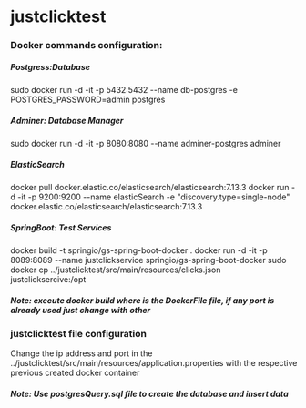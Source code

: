 # justclicktest
### Docker commands configuration:
##### Postgress:Database
sudo docker run -d -it -p 5432:5432   --name db-postgres  -e POSTGRES_PASSWORD=admin     postgres
##### Adminer: Database Manager
sudo docker run -d -it -p 8080:8080 --name adminer-postgres  adminer
##### ElasticSearch
docker pull docker.elastic.co/elasticsearch/elasticsearch:7.13.3
docker run -d -it -p 9200:9200 --name elasticSearch -e "discovery.type=single-node" docker.elastic.co/elasticsearch/elasticsearch:7.13.3
##### SpringBoot: Test Services 
docker build -t springio/gs-spring-boot-docker .
docker run -d -it -p 8089:8089 --name justclickservice springio/gs-spring-boot-docker
sudo docker cp ../justclicktest/src/main/resources/clicks.json justclicksercive:/opt
##### Note: execute docker build where is the DockerFile file, if any port is already used just change with other
### justclicktest file configuration
Change the ip address and port in the ../justclicktest/src/main/resources/application.properties with the respective previous created docker container
##### Note: Use postgresQuery.sql file to create the database and insert data

